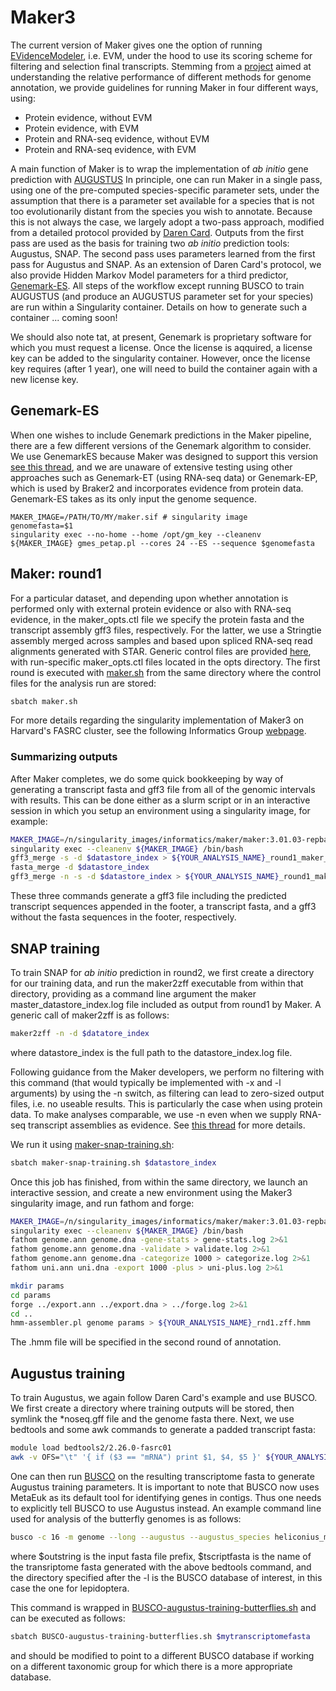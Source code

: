 # Maker3
The current version of Maker gives one the option of running [EVidenceModeler](https://evidencemodeler.github.io/), i.e. EVM, under the hood to use its scoring scheme for filtering and selection final transcripts. Stemming from a [project](https://github.com/harvardinformatics/GenomeAnnotation/tree/master/Maker) aimed at understanding the relative performance of different methods for genome annotation, we provide guidelines for running Maker in four different ways, using: 
* Protein evidence, without EVM
* Protein evidence, with EVM
* Protein  and RNA-seq evidence, without EVM
* Protein and RNA-seq evidence, with EVM

A main function of Maker is to wrap the implementation of *ab initio* gene prediction with [AUGUSTUS](https://github.com/Gaius-Augustus/Augustus) In principle, one can run Maker in a single pass, using one of the pre-computed species-specific parameter sets, under the assumption that there is a parameter set available for a species that is not too evolutionarily distant from the species you wish to annotate. Because this is not always the case, we largely adopt a two-pass approach, modified from a detailed protocol provided by [Daren Card](https://gist.github.com/darencard/bb1001ac1532dd4225b030cf0cd61ce2). Outputs from the first pass are used as the basis for training two *ab initio* prediction tools: Augustus, SNAP. The second pass uses parameters learned from the first pass for Augustus and SNAP. As an extension of Daren Card's protocol, we also provide Hidden Markov Model parameters for a third predictor, [Genemark-ES](http://exon.gatech.edu/GeneMark/gmes_instructions.html). All steps of the workflow except running BUSCO to train AUGUSTUS (and produce an AUGUSTUS parameter set for your species) are run within a Singularity container. Details on how to generate such a container ... coming soon! 

We should also note tat, at present, Genemark is proprietary software for which you must request a license. Once the license is aqquired, a license key can be added to the singularity container. However, once the license key requires (after 1 year), one will need to build the container again with a new license key.

## Genemark-ES
When one wishes to include Genemark predictions in the Maker pipeline, there are a few different versions of the Genemark algorithm to consider. We use GenemarkES because Maker was designed to support this version [see this thread](https://groups.google.com/g/maker-devel/c/CFmls8P3FAY/m/py3xLniPCAAJ), and we are unaware of extensive testing using other approaches such as Genemark-ET (using RNA-seq data) or Genemark-EP, which is used by Braker2 and incorporates evidence from protein data. Genemark-ES takes as its only input the genome sequence. 
```
MAKER_IMAGE=/PATH/TO/MY/maker.sif # singularity image
genomefasta=$1
singularity exec --no-home --home /opt/gm_key --cleanenv ${MAKER_IMAGE} gmes_petap.pl --cores 24 --ES --sequence $genomefasta 
```

## Maker: round1
For a particular dataset, and depending upon whether annotation is performed only with external protein evidence or also with RNA-seq evidence, in the maker_opts.ctl file we specify the protein fasta and the transcript assembly gff3 files, respectively. For the latter, we use a Stringtie assembly merged across samples and based upon spliced RNA-seq read alignments generated with STAR. Generic control files are provided [here](https://github.com/harvardinformatics/GenomeAnnotation/tree/master/Maker/control_files), with run-specific maker_opts.ctl files located in the opts directory. The first round is executed with [maker.sh](https://github.com/harvardinformatics/GenomeAnnotation/blob/master/Maker/slurm_scripts/maker.sh) from the same directory where the control files for the analysis run are stored:

```bash
sbatch maker.sh
```

For more details regarding the singularity implementation of Maker3 on Harvard's FASRC cluster, see the following Informatics Group [webpage](https://informatics.fas.harvard.edu/maker-on-the-fasrc-cluster.html).


### Summarizing outputs
After Maker completes, we do some quick bookkeeping by way of generating a transcript fasta and gff3 file from all of the genomic intervals with results. This can be done either as a slurm script or in an interactive session in which you setup an environment using a singularity image, for example:

```bash
MAKER_IMAGE=/n/singularity_images/informatics/maker/maker:3.01.03-repbase.sif
singularity exec --cleanenv ${MAKER_IMAGE} /bin/bash
gff3_merge -s -d $datastore_index > ${YOUR_ANALYSIS_NAME}_round1_maker_all.gff3
fasta_merge -d $datastore_index
gff3_merge -n -s -d $datastore_index > ${YOUR_ANALYSIS_NAME}_round1_maker_all_noseq.gff3
```

These three commands generate a gff3 file including the predicted transcript sequences appended in the footer, a transcript fasta, and a gff3 without the fasta sequences in the footer, respectively.

## SNAP training
To train SNAP for *ab initio* prediction in round2, we first create a directory for our training data, and run the maker2zff executable from within that directory, providing as a command line argument the maker master_datastore_index.log file included as output from round1 by Maker. A generic call of maker2zff is as follows:

```bash
maker2zff -n -d $datatore_index
```

where datastore_index is the full path to the datastore_index.log file. 

Following guidance from the Maker developers, we perform no filtering with this command (that would typically be implemented with -x and -l arguments) by using the -n switch, as filtering can lead to zero-sized output files, i.e. no useable results. This is particularly the case when using protein data. To make analyses comparable, we use -n even when we supply RNA-seq transcript assemblies as evidence. See [this thread](http://yandell-lab.org/pipermail/maker-devel_yandell-lab.org/2013-December/004663.html) for more details. 


We run it using [maker-snap-training.sh](https://github.com/harvardinformatics/GenomeAnnotation/tree/master/Maker/slurm_scripts/maker-snap-training.sh):

```bash
sbatch maker-snap-training.sh $datastore_index
```

Once this job has finished, from within the same directory, we launch an interactive session, and create a new environment using the Maker3 singularity image, and run fathom and forge:

```bash
MAKER_IMAGE=/n/singularity_images/informatics/maker/maker:3.01.03-repbase.sif
singularity exec --cleanenv ${MAKER_IMAGE} /bin/bash
fathom genome.ann genome.dna -gene-stats > gene-stats.log 2>&1
fathom genome.ann genome.dna -validate > validate.log 2>&1
fathom genome.ann genome.dna -categorize 1000 > categorize.log 2>&1
fathom uni.ann uni.dna -export 1000 -plus > uni-plus.log 2>&1

mkdir params
cd params
forge ../export.ann ../export.dna > ../forge.log 2>&1
cd ..
hmm-assembler.pl genome params > ${YOUR_ANALYSIS_NAME}_rnd1.zff.hmm
```
The \.hmm file will be specified in the second round of annotation.

## Augustus training
To train Augustus, we again follow Daren Card's example and use BUSCO. We first create a directory where training outputs will be stored, then symlink the \*noseq.gff file and the genome fasta there. Next, we use bedtools and some awk commands to generate a padded transcript fasta:

```bash
module load bedtools2/2.26.0-fasrc01
awk -v OFS="\t" '{ if ($3 == "mRNA") print $1, $4, $5 }' ${YOUR_ANALYSIS_NAME}_round1_all_maker_noseq.gff | awk -v OFS="\t" '{ if ($2 < 1000) print $1, "0", $3+1000; else print $1, $2-1000, $3+1000 }' | bedtools getfasta -fi dple.fa -bed - -fo ${YOUR_ANALYSIS_NAME}.transcripts1000.fasta > mrnapaddedfasta.log 2>&1
```

One can then run [BUSCO](https://busco.ezlab.org/) on the resulting transcriptome fasta  to generate Augustus training parameters. It is important to note that BUSCO now uses MetaEuk as its default tool for identifying genes in contigs. Thus one needs to explicitly tell BUSCO to use Augustus instead. An example command line used for analysis of the butterfly genomes is as follows:

```bash
busco -c 16 -m genome --long --augustus --augustus_species heliconius_melpomene1 --augustus_parameters='--progress=true' -o busco_${outstring} -i $tscriptsfa -l /n/holyscratch01/external_repos/INFORMATICS/BUSCO/lepidoptera_odb10
```

where $outstring is the input fasta file prefix, $tscriptfasta is the name of the transriptome fasta generated with the above bedtools command, and the directory specified after the -l is the BUSCO database of interest, in this case the one for lepidoptera.

This command is wrapped in [BUSCO-augustus-training-butterflies.sh](https://github.com/harvardinformatics/GenomeAnnotation/blob/master/Maker/slurm_scripts/maker-snap-training.sh) and can be executed as follows:

```bash
sbatch BUSCO-augustus-training-butterflies.sh $mytranscriptomefasta
```

and should be modified to point to a different BUSCO database if working on a different taxonomic group for which there is a more appropriate database.
